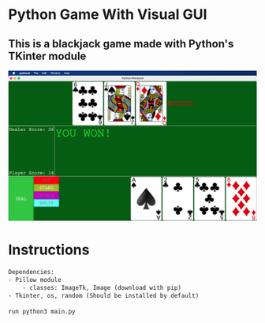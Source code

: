 <h1>Python Game With Visual GUI</h1>

<h2>This is a blackjack game made with Python's TKinter module</h2>

![PythonGUI](assets/mainpage.png)

# Instructions


    Dependencies:
    - Pillow module
        - classes: ImageTk, Image (download with pip)
    - Tkinter, os, random (Should be installed by default)

    run python3 main.py
     

